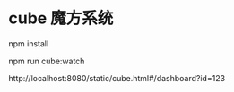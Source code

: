 # cube 魔方系统

npm install

npm run cube:watch

http://localhost:8080/static/cube.html#/dashboard?id=123
